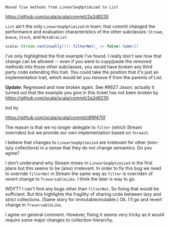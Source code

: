 ```
Moved five methods from LinearSeqOptimized to List
```

https://github.com/scala/scala/commit/2a2d9235

`List` ain't the only `LinearSeqOptimized` in town: that commit changed the performance and evaluation characteristics of the other subclasses: `Stream`, `Queue`, `Stack`, and `MutableList`.

```scala
scala> Stream.continually(()).filterNot(_ => false).take(2)
```

I've only highlighted the first example I've found. I really don't see how that change can be allowed -- even if you were to copy/paste the removed methods into those other subclasses, you would have broken any third party code extending this trait. You could take the position that it's just an implementation trait, which would let you remove if from the parents of List.

**Update**: Regressed and now broken again. See #8627
Jason: actually it turned out that the example you give in this ticket has not been broken by
https://github.com/scala/scala/commit/2a2d9235

but by

https://github.com/scala/scala/commit/df9f470f

The reason is that we no longer delegate to `filter` (which Stream overrides) but we provide our own implementation based on `foreach`.

I believe that changes to `LinearSeqOptimized` are irrelevant for other (non-lazy collections) in a sense that they do not change semantics. Do you agree?

I don't understand why Stream mixes-in `LinearSeqOptimized` in the first place but this seems to be (also) irrelevant. In order to fix this bug we need to override `filterNot` in Stream the same way as `filter` is overriden of revert change to `TraversableLike`. I think the later is way to go.

WDYT?
I can't find any bugs other than `filterNot`. So fixing that would be sufficient. But this highlights the fragility of sharing code between lazy and strict collections. (Same story for immutable/mutable.)
Ok. I'll go and revert change in `TraversableLike`.

I agree on general comment. However, fixing it seems very tricky as it would require some major changes to collection hierarchy.
